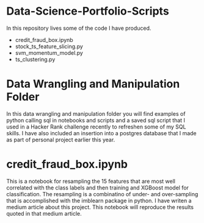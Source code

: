 # Data-Science-Portfolio-Scripts
In this repository lives some of the code I have produced.
- credit_fraud_box.ipynb 
- stock_ts_feature_slicing.py
- svm_momentum_model.py
- ts_clustering.py

# Data Wrangling and Manipulation Folder
In this data wrangling and manipulation folder you will find examples of python calling sql in notebooks and scripts and a saved sql script that I used in a Hacker Rank challenge recently to refreshen some of my SQL skills. I have also included an insertion into a postgres database that I made as part of personal project earlier this year.

# credit_fraud_box.ipynb
This is a notebook for resampling the 15 features that are most well correlated with the class labels and then training and XGBoost model for classification. The resampling is a combinatino of under- and over-sampling that is accomplished with the imblearn package in python. I have writen a medium article about this project. This notebook will reproduce the results quoted in that medium article.
      
